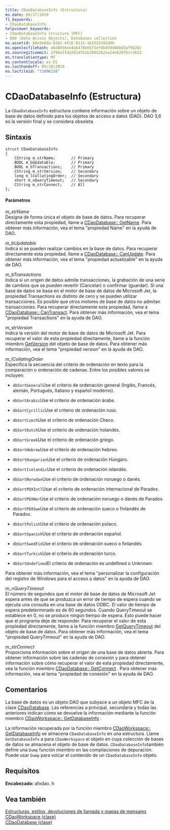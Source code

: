 ```yaml
---
title: CDaoDatabaseInfo (Estructura)
ms.date: 09/17/2019
f1_keywords:
- CDaoDatabaseInfo
helpviewer_keywords:
- CDaoDatabaseInfo structure [MFC]
- DAO (Data Access Objects), Databases collection
ms.assetid: 68e9e0da-8382-4fc6-8115-1b1519392ddb
ms.openlocfilehash: 46d8056ee4ab478b65f3ef0bd59d88bd3af9b28c
ms.sourcegitcommit: 2f96e2fda591d7b1b28842b2ea24e6297bcc3622
ms.translationtype: MT
ms.contentlocale: es-ES
ms.lasthandoff: 09/18/2019
ms.locfileid: "71096158"
---
```

# <a name="cdaodatabaseinfo-structure"></a>CDaoDatabaseInfo (Estructura)

La `CDaoDatabaseInfo` estructura contiene información sobre un objeto de base de datos definido para los objetos de acceso a datos (DAO).
DAO 3,6 es la versión final y se considera obsoleta.

## <a name="syntax"></a>Sintaxis

```
struct CDaoDatabaseInfo
{
    CString m_strName;       // Primary
    BOOL m_bUpdatable;       // Primary
    BOOL m_bTransactions;    // Primary
    CString m_strVersion;    // Secondary
    long m_lCollatingOrder;  // Secondary
    short m_nQueryTimeout;   // Secondary
    CString m_strConnect;    // All
};
```

#### <a name="parameters"></a>Parámetros

*m_strName*<br/>
Designa de forma única el objeto de base de datos. Para recuperar directamente esta propiedad, llame a [CDaoDatabase:: GetName](../../mfc/reference/cdaodatabase-class.md#getname). Para obtener más información, vea el tema "propiedad Name" en la ayuda de DAO.

*m_bUpdatable*<br/>
Indica si se pueden realizar cambios en la base de datos. Para recuperar directamente esta propiedad, llame a [CDaoDatabase:: CanUpdate](../../mfc/reference/cdaodatabase-class.md#canupdate). Para obtener más información, vea el tema "propiedad actualizable" en la ayuda de DAO.

*m_bTransactions*<br/>
Indica si un origen de datos admite transacciones, la grabación de una serie de cambios que se pueden revertir (Cancelar) o confirmar (guardar). Si una base de datos se basa en el motor de base de datos de Microsoft Jet, la propiedad Transactions es distinto de cero y se pueden utilizar transacciones. Es posible que otros motores de base de datos no admitan transacciones. Para recuperar directamente esta propiedad, llame a [CDaoDatabase:: CanTransact](../../mfc/reference/cdaodatabase-class.md#cantransact). Para obtener más información, vea el tema "propiedad Transactions" en la ayuda de DAO.

*m_strVersion*<br/>
Indica la versión del motor de base de datos de Microsoft Jet. Para recuperar el valor de esta propiedad directamente, llame a la función miembro [GetVersion](../../mfc/reference/cdaodatabase-class.md#getversion) del objeto de base de datos. Para obtener más información, vea el tema "propiedad version" en la ayuda de DAO.

*m_lCollatingOrder*<br/>
Especifica la secuencia del criterio de ordenación en texto para la comparación o ordenación de cadenas. Entre los posibles valores se incluyen:

- `dbSortGeneral`Use el criterio de ordenación general (Inglés, Francés, alemán, Portugués, Italiano y español moderno).

- `dbSortArabic`Use el criterio de ordenación árabe.

- `dbSortCyrillic`Use el criterio de ordenación ruso.

- `dbSortCzech`Use el criterio de ordenación Checo.

- `dbSortDutch`Use el criterio de ordenación holandés.

- `dbSortGreek`Use el criterio de ordenación griego.

- `dbSortHebrew`Use el criterio de ordenación hebreo.

- `dbSortHungarian`Use el criterio de ordenación Húngaro.

- `dbSortIcelandic`Use el criterio de ordenación islandés.

- `dbSortNorwdan`Use el criterio de ordenación noruego o danés.

- `dbSortPDXIntl`Usar el criterio de ordenación internacional de Paradox.

- `dbSortPDXNor`Use el criterio de ordenación noruego o danés de Paradox.

- `dbSortPDXSwe`Use el criterio de ordenación sueco o finlandés de Paradox.

- `dbSortPolish`Use el criterio de ordenación polaco.

- `dbSortSpanish`Use el criterio de ordenación español.

- `dbSortSwedFin`Use el criterio de ordenación sueco o finlandés.

- `dbSortTurkish`Use el criterio de ordenación turco.

- `dbSortUndefined`El criterio de ordenación es undefined o Unknown.

Para obtener más información, vea el tema "personalizar la configuración del registro de Windows para el acceso a datos" en la ayuda de DAO.

*m_nQueryTimeout*<br/>
El número de segundos que el motor de base de datos de Microsoft Jet espera antes de que se produzca un error de tiempo de espera cuando se ejecuta una consulta en una base de datos ODBC. El valor de tiempo de espera predeterminado es de 60 segundos. Cuando QueryTimeout se establece en 0, no se produce ningún tiempo de espera. Esto puede hacer que el programa deje de responder. Para recuperar el valor de esta propiedad directamente, llame a la función miembro [GetQueryTimeout](../../mfc/reference/cdaodatabase-class.md#getquerytimeout) del objeto de base de datos. Para obtener más información, vea el tema "propiedad QueryTimeout" en la ayuda de DAO.

*m_strConnect*<br/>
Proporciona información sobre el origen de una base de datos abierta. Para obtener información sobre las cadenas de conexión y para obtener información sobre cómo recuperar el valor de esta propiedad directamente, vea la función miembro [CDaoDatabase:: GetConnect](../../mfc/reference/cdaodatabase-class.md#getconnect) . Para obtener más información, vea el tema "propiedad de conexión" en la ayuda de DAO.

## <a name="remarks"></a>Comentarios

La base de datos es un objeto DAO que subyace a un objeto MFC de la clase [CDaoDatabase](../../mfc/reference/cdaodatabase-class.md). Las referencias a principal, secundaria y todas las anteriores indican cómo se devuelve la información mediante la función miembro [CDaoWorkspace:: GetDatabaseInfo](../../mfc/reference/cdaoworkspace-class.md#getdatabaseinfo) .

La información recuperada por la función miembro [CDaoWorkspace:: GetDatabaseInfo](../../mfc/reference/cdaoworkspace-class.md#getdatabaseinfo) se almacena `CDaoDatabaseInfo` en una estructura. Llame `GetDatabaseInfo` a para `CDaoWorkspace` el objeto en cuya colección de bases de datos se almacena el objeto de base de datos. `CDaoDatabaseInfo`también define una `Dump` función miembro en las compilaciones de depuración. Puede usar `Dump` para volcar el contenido de un `CDaoDatabaseInfo` objeto.

## <a name="requirements"></a>Requisitos

**Encabezado:** afxdao. h

## <a name="see-also"></a>Vea también

[Estructuras, estilos, devoluciones de llamada y mapas de mensajes](../../mfc/reference/structures-styles-callbacks-and-message-maps.md)<br/>
[CDaoWorkspace (clase)](../../mfc/reference/cdaoworkspace-class.md)<br/>
[CDaoDatabase (clase)](../../mfc/reference/cdaodatabase-class.md)
